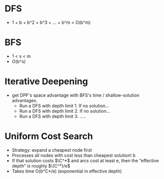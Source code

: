 # DFS
* 1 + b + b^2 + b^3 + ... + b^m = O(b^m)

# BFS 
* 1 < s < m
* O(b^s)

# Iterative Deepening
* get DPF's space advantage with BFS's time / shallow-solution advantages.
    * Run a DFS with depth limit 1. If no solution...
    * Run a DFS with depth limit 2. If no solution...
    * Run a DFS with depth limit 3. .....

# Uniform Cost Search
* Strategy: expand a cheapest node first
* Processes all nodes with cost less than cheapest solution! b
* If that solution costs $\C^*$ and arcs cost at least e, then the “effective depth” is roughly $\(C^*)/e$
* Takes time O(b^C*/e) (exponential in effective depth)
